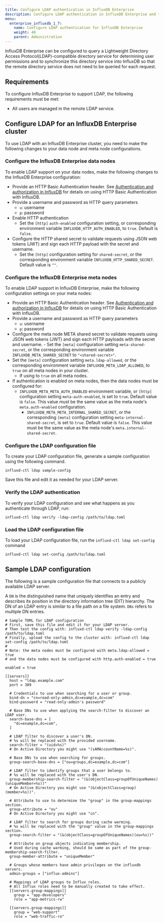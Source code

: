 ```yaml
---
title: Configure LDAP authentication in InfluxDB Enterprise
description: Configure LDAP authentication in InfluxDB Enterprise and test LDAP connectivity.
menu:
  enterprise_influxdb_1_7:
    name: Configure LDAP authentication for InfluxDB Enterprise
    weight: 40
    parent: Administration
---
```

InfluxDB Enterprise can be configured to query a Lightweight Directory Access Protocol(LDAP)-compatible directory service for determining user permissions and to synchronize this directory service into InfluxDB so that the remote directory service does not need to be queried for each request.

## Requirements

To configure InfluxDB Enterprise to support LDAP, the following requirements must be met:

* All users are managed in the remote LDAP service.

## Configure LDAP for an InfluxDB Enterprise cluster

To use LDAP with an InfluxDB Enterprise cluster, you need to make the following changes to your data node and meta node configurations.

### Configure the InfluxDB Enterprise data nodes

To enable LDAP support on your data nodes, make the following changes to the InfluxDB Enterprise configuration:

* Provide an HTTP Basic Authentication header. See [Authentication and authorization in InfluxDB](/influxdb/v1.7/administration/authentication_and_authorization/) for details on using HTTP Basic Authentication with InfluxDB.
* Provide a username and password as HTTP query parameters
  - `u`: username
  - `p`: password
* Enable HTTP authentication
  - Set the `[http]` `auth-enabled` configuration setting, or corresponding environment variable `INFLUXDB_HTTP_AUTH_ENABLED`, to `true`. Default is `false`.
* Configure the HTTP shared secret to validate requests using JSON web tokens (JWT) and sign each HTTP payload with the secret and username.
  - Set the `[http]` configuration setting for `shared-secret`, or the corresponding environment variable `INFLUXDB_HTTP_SHARED_SECRET`. Default value is `""`.


### Configure the InfluxDB Enterprise meta nodes

To enable LDAP support in InfluxDB Enterprise, make the following configuration settings on your meta nodes:

* Provide an HTTP Basic Authentication header. See [Authentication and authorization in InfluxDB](/influxdb/v1.7/administration/authentication_and_authorization/) for details on using HTTP Basic Authentication with InfluxDB.
* Provide a username and password as HTTP query parameters
  - `u`: username
  - `p`: password
* Configure the meta node META shared secret to validate requests using JSON web tokens (JWT) and sign each HTTP payloads with the secret and username.
      - Set the `[meta]` configuration setting `meta-shared-secret`, or the corresponding environment variable `INFLUXDB_META_SHARED_SECRET` to `"<shared-secret>"`.
* Set the `[meta]` configuration setting `meta.ldap-allowed`, or the corresponding environment variable `INFLUXDB_META_LDAP_ALLOWED`, to `true` on all meta nodes in your cluster.
    - If using  to `true` on all meta nodes.
* If authentication is enabled on meta nodes, then the data nodes must be configured for:
    - `INFLUXDB_META_META_AUTH_ENABLED` environment variable, or `[http]` configuration setting `meta-auth-enabled`, is set to `true`. Default value is `false`. This value must be the same value as the meta node's `meta.auth-enabled` configuration.
      - `INFLUXDB_META_META_INTERNAL_SHARED_SECRET`, or the corresponding `[meta]` configuration setting `meta-internal-shared-secret`, is set to `true`. Default value is `false`. This value must be the same value as the meta node's `meta.internal-shared-secret`.


### Configure the LDAP configuration file

To create your LDAP configuration file, generate a sample configuration using the following command.

```
influxd-ctl ldap sample-config
```

Save this file and edit it as needed for your LDAP server.


### Verify the LDAP authentication

To verify your LDAP configuration and see what happens as you authenticate through LDAP, run:

```
influxd-ctl ldap verify -ldap-config /path/to/ldap.toml
```

### Load the LDAP configuration file

To load your LDAP configuration file, run the `influxd-ctl ldap set-config` command

```
influxd-ctl ldap set-config /path/to/ldap.toml
```

## Sample LDAP configuration

The following is a sample configuration file that connects to a publicly available LDAP server.

A `DN` is the distinguished name that uniquely identifies an entry and describes its position in the directory information tree (DIT) hierarchy. The DN of an LDAP entry is similar to a file path on a file system. `DNs` refers to multiple DN entries.

```
# Sample TOML for LDAP configuration
# First, save this file and edit it for your LDAP server.
# Then test the config with: influxd-ctl ldap verify -ldap-config /path/to/ldap.toml
# Finally, upload the config to the cluster with: influxd-ctl ldap set-config /path/to/ldap.toml
#
# Note: the meta nodes must be configured with meta.ldap-allowed = true
# and the data nodes must be configured with http.auth-enabled = true

enabled = true

[[servers]]
  host = "ldap.example.com"
  port = 389

  # Credentials to use when searching for a user or group.
  bind-dn = "cn=read-only-admin,dc=example,dc=com"
  bind-password = "read-only-admin's password"

  # Base DNs to use when applying the search-filter to discover an LDAP user.
  search-base-dns = [
    "dc=example,dc=com",
  ]

  # LDAP filter to discover a user's DN.
  # %s will be replaced with the provided username.
  search-filter = "(uid=%s)"
  # On Active Directory you might use "(sAMAccountName=%s)".

  # Base DNs to use when searching for groups.
  group-search-base-dns = ["ou=groups,dc=example,dc=com"]

  # LDAP filter to identify groups that a user belongs to.
  # %s will be replaced with the user's DN.
  group-membership-search-filter = "(&(objectClass=groupOfUniqueNames)(uniqueMember=%s))"
  # On Active Directory you might use "(&(objectClass=group)(member=%s))".

  # Attribute to use to determine the "group" in the group-mappings section.
  group-attribute = "ou"
  # On Active Directory you might use "cn".

  # LDAP filter to search for groups during cache warming.
  # %s will be replaced with the "group" value in the group-mappings section.
  group-search-filter = "(&(objectClass=groupOfUniqueNames)(ou=%s))"

  # Attribute on group objects indicating membership.
  # Used during cache warming, should be same as part of the group-membership-search-filter.
  group-member-attribute = "uniqueMember"

  # Groups whose members have admin privileges on the influxdb servers.
  admin-groups = ["influx-admins"]

  # Mappings of LDAP groups to Influx roles.
  # All Influx roles need to be manually created to take effect.
  [[servers.group-mappings]]
    group = "app-developers"
    role = "app-metrics-rw"

  [[servers.group-mappings]]
    group = "web-support"
    role = "web-traffic-ro"
```
